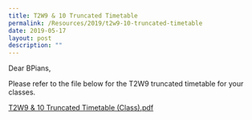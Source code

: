 ```yaml
---
title: T2W9 & 10 Truncated Timetable
permalink: /Resources/2019/t2w9-10-truncated-timetable
date: 2019-05-17
layout: post
description: ""
---
```

Dear BPians,

  

Please refer to the file below for the T2W9 truncated timetable for your classes.

  

[T2W9 & 10 Truncated Timetable (Class).pdf](https://www-bpghs-moe-edu-sg-admin.cwp.sg/qql/slot/u148/BPGHS%202019/Announcements%20&%20Updates/T2W9%20&%2010%20Truncated%20Timetable/T2W9%20&%2010%20Truncated%20Timetable%20(Class).pdf)